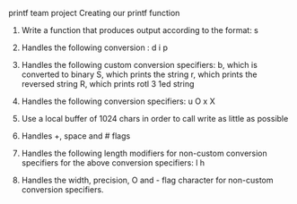 printf team project
Creating our printf function
1. Write a function that produces output according to the format:
s
2. Handles the following conversion :
d
i
p

3. Handles the following custom conversion specifiers:
b, which is converted to binary
S, which prints the string
r, which prints the reversed string
R, which prints rotl 3 1ed string

4. Handles the following conversion specifiers:
u
O
x
X

5. Use a local buffer of 1024 chars in order to call write as little as possible

6. Handles +, space and # flags

7. Handles the following length modifiers for non-custom conversion specifiers
for the above conversion specifiers:
l
h

8. Handles the width, precision, O and - flag character for non-custom conversion specifiers.
